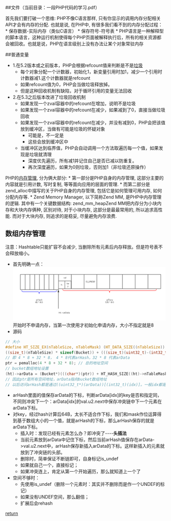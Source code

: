 ##文件（当前目录：一段PHP代码的学习.pdf）

首先我们要打破一个思维: PHP不像C语言那样, 只有你显示的调用内存分配相关API才会有内存的分配. 也就是说, 在PHP中, 有很多我们看不到的内存分配过程：
    * 保存数据-实际内存（类似C语言）
    * 保存符号-符号表
    * PHP语言是一种解释型的脚本语言，这种运行机制使得每个PHP页面被解释执行后，所有的相关资源都会被回收。也就是说，PHP在语言级别上没有办法让某个对象常驻内存
    
##普通变量
* 1.在5.2版本或之前版本，PHP会根据refcount值来判断是不是[垃圾](http://onwise.xyz/2017/04/20/%E6%B5%85%E8%B0%88php5%E4%B8%AD%E5%9E%83%E5%9C%BE%E5%9B%9E%E6%94%B6%E7%AE%97%E6%B3%95garbage-collection%E7%9A%84%E6%BC%94%E5%8C%96/)
    * 每个对象分配一个计数器，初始化1，新变量引用时加1，减少一个引用时计数器减1.这个计数器就是refcount
    * 如果refcount值为0，PHP会当做垃圾释放掉。
    * 但是这种回收机制有缺陷，对于循环引用的变量无法回收
* 2.在5.3之后版本改进了垃圾回收机制
    * 如果发现一个zval容器中的refcount在增加，说明不是垃圾
    * 如果发现一个zval容器中的refcount在减少，如果减到了0，直接当做垃圾回收
    * 如果发现一个zval容器中的refcount在减少，并没有减到0，PHP会把该值放到缓冲区，当做有可能是垃圾的怀疑对象
        * 可能是，不一定是
        * 这些会放到缓冲区中
    * 当缓冲区达到临界值，PHP会自动调用一个方法取遍历每一个值，如果发现是垃圾就清理
        * 深度优先遍历，所有减1并记住自己是否已减以防重复。
        * 再次深度遍历，如果为0则垃圾，否则加1（非垃圾还原操作）
    
PHP的[内存管理](http://www.laruence.com/2011/11/09/2277.html), 分为俩大部分:
    * 第一部分是PHP自身的内存管理, 这部分主要的内容就是引用计数, 写时复制, 等等面向应用的层面的管理. 
    * 而第二部分是 zend_alloc中描写的关于PHP自身的内存管理, 包括它是如何管理可用内存, 如何分配内存等.
        * Zend Memory Manager, 以下简称Zend MM, 是PHP中内存管理的逻辑. 其中有一个关键数据结构: zend_mm_heapZend MM把内存分为小块内存和大块内存俩种, 区别对待, 对于小块内存, 这部分是最最常用的, 所以追求高性能. 而对于大块内存, 则追求的是稳妥, 尽量避免内存浪费.

## 数组内存管理
注意：Hashtable只能扩容不会减少, 当删除所有元素后内存释放。但是符号表不会释放缩小。

* 首先明确一点：
![](/assets/未命dsa.png)
开始时不申请内存，当第一次使用才初始化申请内存，大小不指定就是8
* 源码
```c
// 大小
#define HT_SIZE_EX(nTableSize, nTableMask) (HT_DATA_SIZE((nTableSize)) + HT_HASH_SIZE((nTableMask)))
((size_t)(nTableSize) * sizeof(Bucket)) + (((size_t)(uint32_t)-(int32_t)(nTableMask)) * sizeof(uint32_t))
// 即 4 * 8 + 32 * 8， 4 * 8代表arHash，32 * 8 代表arData
ptr = pemalloc(4 * 8 + 32 * 8); // 总的地址空间
// bucket数组地址设置
(ht)->arData = (Bucket*)(((char*)(ptr)) + HT_HASH_SIZE((ht)->nTableMask));
// 因此ptr是所有空间地址，arData指向bucket数组地址
// 以后访问arHash都是通过((uint32_t*)(arData))[(int32_t)(idx)]。一般idx都是负数，而且arData转化为uint32_t，就往arHas取值了。
```
* arHash里面的值保存arData的下标，判断arData[idx]的key是否和指定同，不同则冲突下一个：arData[idx]的val.u2.next中保存冲突链中下一个元素在arData下标。
* 对key，经过hash计算后64B，太长不适合作下标，我们和mask作位运算得到基于数组大小的一个值，就是arHash的下标，那么arHash保存的就是arData下标。
    * 插入时：发现已经有元素怎么办？即冲突了----**头插法**
    * 当前元素放到arData中记住下标，然后当前arHash值保存在arData->val.u2.next中，arHash保存新插入arData的下标。这样新插入的元素就放到了冲突链的头部。
    * 删除时，简单保证不断链即可，自身标记is_undef
    * 如果就自己一个，直接标记；
    * 如果冲突连上，肯定从第一个开始遍历，那么就知道上一个了
* 空间不够时：
    * 先使用is_undef（删除一个元素时：其实并不删除而是作一个UNDEF的标记）
    * 如果没有UNDEF空间，那么翻倍；
    * 扩展后会rehash


 [return](README.md) 
